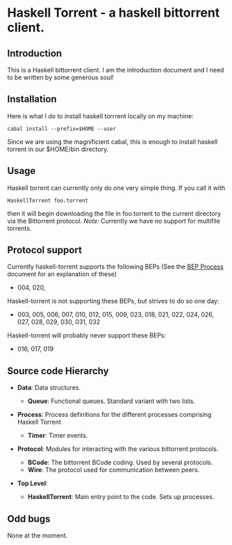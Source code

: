 Haskell Torrent - a haskell bittorrent client.
==========

Introduction
----------

This is a Haskell bittorrent client. I am the introduction document
and I need to be written by some generous soul!

Installation
------------

Here is what I do to install haskell torrrent locally on my machine:

    cabal install --prefix=$HOME --user

Since we are using the magnificient cabal, this is enough to install haskell torrent in our $HOME/bin directory.

Usage
-----------------

Haskell torrent can currently only do one very simple thing. If you call it with

    HaskellTorrent foo.torrent

then it will begin downloading the file in foo.torrent to the current directory via the Bittorrent protocol. *Note:* Currently we have no support for multifile torrents.

Protocol support
----------------

Currently haskell-torrent supports the following BEPs (See the
[BEP Process](http://www.bittorrent.org/beps/bep_0000.html) document for an
explanation of these)

   - 004, 020,

Haskell-torrent is not supporting these BEPs, but strives to do so one day:

   - 003, 005, 006, 007, 010, 012, 015, 009, 023, 018, 021, 022, 024, 026, 027,
     028, 029, 030, 031, 032

Haskell-torrent will probably never support these BEPs:

   - 016, 017, 019

Source code Hierarchy
---------------------

   - **Data**: Data structures.
      - **Queue**: Functional queues. Standard variant with two lists.

   - **Process**: Process definitions for the different processes comprising Haskell Torrent
      - **Timer**: Timer events.

   - **Protocol**: Modules for interacting with the various bittorrent protocols.
      - **BCode**: The bittorrent BCode coding. Used by several protocols.
      - **Wire**: The protocol used for communication between peers.

   - **Top Level**:
      - **HaskellTorrent**: Main entry point to the code. Sets up processes.

Odd bugs
--------

None at the moment.



